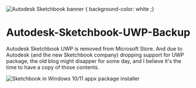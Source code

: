 <!-- _backgroundColor: white -->
![Autodesk Sketchbook banner](https://user-images.githubusercontent.com/32929636/144456164-02fa00cf-130f-4542-b078-65bdf2b8f9f6.png) { background-color: white ;}

# Autodesk-Sketchbook-UWP-Backup
Autodesk Sketchbook UWP is removed from Microsoft Store. And due to Autodesk (and the new Sketchbook company) dropping support for UWP package, the old blog might disapper for some day, and I believe it's the time to have a copy of those contents.

![Sketchbook in Windows 10/11 appx package installer](https://user-images.githubusercontent.com/32929636/144452822-b7d62656-5c1b-4123-9680-14f9a4f9fadf.png)
